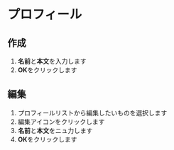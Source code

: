 # プロフィール
## 作成
1. **名前**と**本文**を入力します
2. **OK**をクリックします

## 編集
1. プロフィールリストから編集したいものを選択します
2. 編集アイコンをクリックします
3. **名前**と**本文**をニュ力します
4. **OK**をクリックします